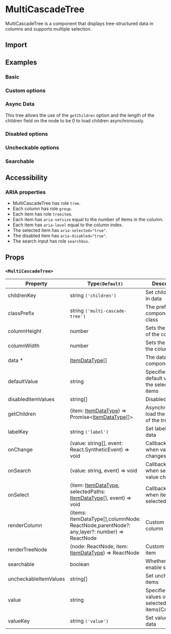 # MultiCascadeTree

MultiCascadeTree is a component that displays tree-structured data in columns and supports multiple selection.

## Import

<!--{include:<import-guide>}-->

## Examples

### Basic

<!--{include:`basic.md`}-->

### Custom options

<!--{include:`custom.md`}-->

### Async Data

This tree allows the use of the `getChildren` option and the length of the children field on the node to be 0 to load children asynchronously.

<!--{include:`async.md`}-->

### Disabled options

<!--{include:`disabled-options.md`}-->

### Uncheckable options

<!--{include:`uncheckable-options.md`}-->

### Searchable

<!--{include:`searchable.md`}-->

## Accessibility

### ARIA properties

- MultiCascadeTree has role `tree`.
- Each column has role `group`.
- Each item has role `treeitem`.
- Each item has `aria-setsize` equal to the number of items in the column.
- Each item has `aria-level` equal to the column index.
- The selected item has `aria-selected="true"`.
- The disabled item has `aria-disabled="true"`.
- The search input has role `searchbox`.

## Props

### `<MultiCascadeTree>`

<!-- prettier-sort-markdown-table -->

| Property              | Type`(Default)`                                                                            | Description                                            |
| --------------------- | ------------------------------------------------------------------------------------------ | ------------------------------------------------------ |
| childrenKey           | string `('children')`                                                                      | Set children key in data                               |
| classPrefix           | string `('multi-cascade-tree')`                                                            | The prefix of the component CSS class                  |
| columnHeight          | number                                                                                     | Sets the height of the column                          |
| columnWidth           | number                                                                                     | Sets the width of the column                           |
| data \*               | [ItemDataType][item][]                                                                     | The data of component                                  |
| defaultValue          | string                                                                                     | Specifies the default value of the selected items      |
| disabledItemValues    | string[]                                                                                   | Disabled items                                         |
| getChildren           | (item: [ItemDataType][item]) => Promise&lt;[ItemDataType][item][]&gt;                      | Asynchronously load the children of the tree node.     |
| labelKey              | string `('label')`                                                                         | Set label key in data                                  |
| onChange              | (value: string[], event: React.SyntheticEvent) => void                                     | Callback fired when value changes                      |
| onSearch              | (value: string, event) => void                                                             | Callback fired when search value changes               |
| onSelect              | (item: [ItemDataType][item], selectedPaths: [ItemDataType][item][], event) => void         | Callback fired when item is selected                   |
| renderColumn          | (items: ItemDataType[],columnNode: ReactNode,parentNode?: any,layer?: number) => ReactNode | Custom render column                                   |
| renderTreeNode        | (node: ReactNode, item: [ItemDataType][item]) => ReactNode                                 | Custom render item                                     |
| searchable            | boolean                                                                                    | Whether to enable search                               |
| uncheckableItemValues | string[]                                                                                   | Set uncheckable items                                  |
| value                 | string                                                                                     | Specifies the values of the selected items(Controlled) |
| valueKey              | string `('value')`                                                                         | Set value key in data                                  |

<!--{include:(_common/types/item-data-type.md)}-->

[item]: #code-ts-item-data-type-code
